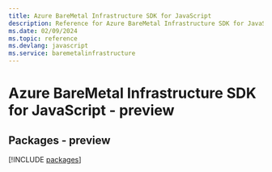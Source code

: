 ```yaml
---
title: Azure BareMetal Infrastructure SDK for JavaScript
description: Reference for Azure BareMetal Infrastructure SDK for JavaScript
ms.date: 02/09/2024
ms.topic: reference
ms.devlang: javascript
ms.service: baremetalinfrastructure
---
```

# Azure BareMetal Infrastructure SDK for JavaScript - preview
## Packages - preview
[!INCLUDE [packages](baremetal-infrastructure-index.md)]